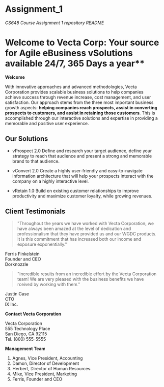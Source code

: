 # Assignment_1
 _CS648 Course Assignment 1 repository README_

# Welcome to Vecta Corp: Your source for Agile eBusiness vSolutions available 24/7, 365 Days a year**

**Welcome**

With innovative approaches and advanced methodologies, Vecta Corporation provides scalable business solutions to help companies achieve success through revenue increase, cost management, and user satisfaction. Our approach stems from the three most important business growth aspects: **helping companies reach prospects, assist in converting prospects to customers, and assist in retaining those customers**. This is accomplished through our interactive solutions and expertise in providing a memorable and positive user experience.

## Our Solutions 

* vProspect 2.0
    Define and research your target audience, define your strategy to reach that audience and present a strong and memorable brand to that audience.

* vConvert 2.0
    Create a highly user-friendly and easy-to-navigate information architecture that will help your prospects interact with the company on a highly interactive level.

* vRetain 1.0
    Build on existing customer relationships to improve productivity and maximize customer loyalty, while growing revenues.

## Client Testimonials

> "Throughout the years we have worked with Vecta Corporation, we have always been amazed at the level of dedication and professionalism that they have provided us and our WGDC products. It is this commitment that has increased both our income and exposure exponentially."

Ferris Finkelstein  
Founder and CEO  
Dorknozzle  

> "Incredible results from an incredible effort by the Vecta Corporation team! We are very pleased with the business benefits we have rceived by working with them."

Justin Case  
CTO  
IX Inc.  

**Contact Vecta Corporation**

Vecta Corporation  
555 Technology Place  
San Diego, CA 92115  
Tel. (800) 555-5555  

**Management Team**

1. Agnes, Vice President, Accounting
2. Damon, Director of Development
3. Herbert, Director of Human Resources
4. Mike, Vice President, Marketing
5. Ferris, Founder and CEO